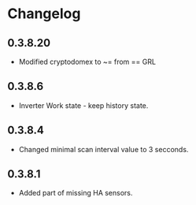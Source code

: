 # Changelog

## 0.3.8.20
- Modified cryptodomex to ~= from == GRL
## 0.3.8.6
- Inverter Work state - keep history state.
## 0.3.8.4
- Changed minimal scan interval value to 3 secconds.
## 0.3.8.1
- Added part of missing HA sensors.
